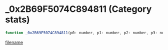 # _0x2B69F5074C894811 (Category stats)

```js
function _0x2B69F5074C894811(p0: number, p1: number, p2: number, p3: number): void
```

[filename](_0x2B69F5074C894811_m.md ':include')